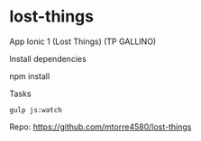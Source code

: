 # lost-things
App Ionic 1 (Lost Things) (TP GALLINO)

Install dependencies

npm install

Tasks

    gulp js:watch


Repo: https://github.com/mtorre4580/lost-things
